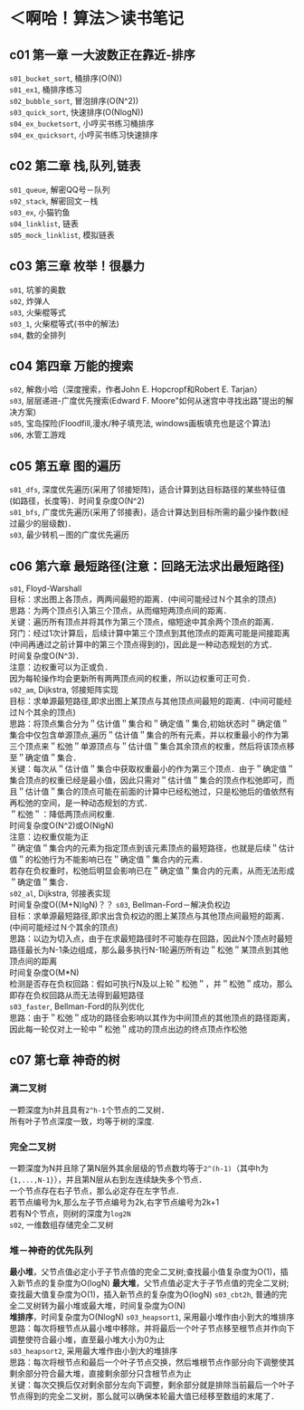 # ＜啊哈！算法＞读书笔记
## c01 第一章 一大波数正在靠近-排序
`s01_bucket_sort`, 桶排序(O(N))<br>
`s01_ex1`, 桶排序练习<br>
`s02_bubble_sort`, 冒泡排序(O(N^2))<br>
`s03_quick_sort`, 快速排序(O(NlogN))<br>
`s04_ex_bucketsort`, 小哼买书练习桶排序<br>
`s04_ex_quicksort`, 小哼买书练习快速排序<br>

## c02 第二章 栈,队列,链表
`s01_queue`, 解密QQ号－队列<br>
`s02_stack`, 解密回文－栈<br>
`s03_ex`, 小猫钓鱼<br>
`s04_linklist`, 链表<br>
`s05_mock_linklist`, 模拟链表<br>

## c03 第三章 枚举！很暴力
`s01`, 坑爹的奥数<br>
`s02`, 炸弹人<br>
`s03`, 火柴棍等式<br>
`s03_1`, 火柴棍等式(书中的解法)<br>
`s04`, 数的全排列<br>

## c04 第四章 万能的搜索
`s02`, 解救小哈（深度搜索，作者John E. Hopcropf和Robert E. Tarjan）<br>
`s03`, 层层递进-广度优先搜索(Edward F. Moore"如何从迷宫中寻找出路"提出的解决方案)<br>
`s05`, 宝岛探险(Floodfill,漫水/种子填充法, windows画板填充也是这个算法)<br>
`s06`, 水管工游戏<br>

## c05 第五章 图的遍历
`s01_dfs`, 深度优先遍历(采用了邻接矩阵)，适合计算到达目标路径的某些特征值(如路径，长度等)．时间复杂度O(N^2)<br>
`s01_bfs`, 广度优先遍历(采用了邻接表)，适合计算达到目标所需的最少操作数(经过最少的层级数)．<br>
`s03`, 最少转机－图的广度优先遍历<br>

## c06 第六章 最短路径(注意：回路无法求出最短路径)
`s01`, Floyd-Warshall<br>
目标：求出图上各顶点，两两间最短的距离．(中间可能经过Ｎ个其余的顶点)<br>
思路：为两个顶点引入第三个顶点，从而缩短两顶点间的距离．<br>
关键：遍历所有顶点并将其作为第三个顶点，缩短途中其余两个顶点的距离．<br>
窍门：经过1次计算后，后续计算中第三个顶点到其他顶点的距离可能是间接距离(中间再通过之前计算中的第三个顶点得到的)，因此是一种动态规划的方式．<br>
时间复杂度O(N^3)．<br>
注意：边权重可以为正或负．<br>
  因为每轮操作均会更新所有两两顶点间的权重，所以边权重可正可负．<br>
`s02_am`, Dijkstra, 邻接矩阵实现<br>
目标：求单源最短路径,即求出图上某顶点与其他顶点间最短的距离．(中间可能经过Ｎ个其余的顶点)<br>
思路：将顶点集合分为＂估计值＂集合和＂确定值＂集合,初始状态时＂确定值＂集合中仅包含单源顶点,遍历＂估计值＂集合的所有元素，并以权重最小的作为第三个顶点来＂松弛＂单源顶点与＂估计值＂集合其余顶点的权重，然后将该顶点移至＂确定值＂集合．<br>
关键：每次从＂估计值＂集合中获取权重最小的作为第三个顶点．由于＂确定值＂集合顶点的权重已经是最小值，因此只需对＂估计值＂集合的顶点作松弛即可，而且＂估计值＂集合的顶点可能在前面的计算中已经松弛过，只是松弛后的值依然有再松弛的空间，是一种动态规划的方式．<br>
＂松弛＂：降低两顶点间权重.<br>
时间复杂度O(N^2)或O(NlgN)<br>
注意：边权重仅能为正<br>
＂确定值＂集合内的元素为指定顶点到该元素顶点的最短路径，也就是后续＂估计值＂的松弛行为不能影响已在＂确定值＂集合内的元素．<br>
若存在负权重时，松弛后明显会影响已在＂确定值＂集合内的元素，从而无法形成＂确定值＂集合．<br>
`s02_al`, Dijkstra, 邻接表实现<br>
时间复杂度O((M+N)lgN)？？
`s03`, Bellman-Ford－解决负权边<br>
目标：求单源最短路径,即求出含负权边的图上某顶点与其他顶点间最短的距离．(中间可能经过Ｎ个其余的顶点)<br>
思路：以边为切入点，由于在求最短路径时不可能存在回路，因此N个顶点时最短路径最长为N-1条边组成，那么最多执行N-1轮遍历所有边＂松弛＂某顶点到其他顶点间的距离<br>
时间复杂度O(M\*N)<br>
检测是否存在负权回路：假如可执行N及以上轮＂松弛＂，并＂松弛＂成功，那么即存在负权回路从而无法得到最短路径<br>
`s03_faster`, Bellman-Ford的队列优化<br>
思路：由于＂松弛＂成功的路径会影响以其作为中间顶点的其他顶点的路径距离，因此每一轮仅对上一轮中＂松弛＂成功的顶点出边的终点顶点作松弛<br>

## c07 第七章 神奇的树
### 满二叉树
一颗深度为h并且具有`2^h-1`个节点的二叉树．<br>
所有叶子节点深度一致，均等于树的深度.<br>
### 完全二叉树
一颗深度为N并且除了第N层外其余层级的节点数均等于`2^(h-1)`（其中h为`{1,...,N-1}`），并且第N层从右到左连续缺失多个节点．<br>
一个节点存在右子节点，那么必定存在左字节点．<br>
若节点编号为k,那么左子节点编号为2k,右字节点编号为2k+1<br>
若有N个节点，则树的深度为`log2N`<br>
`s02`, 一维数组存储完全二叉树<br>
### 堆－神奇的优先队列
**最小堆**，父节点值必定小于子节点值的完全二叉树;查找最小值复杂度为O(1)，插入新节点的复杂度为O(logN)
**最大堆**，父节点值必定大于子节点值的完全二叉树;查找最大值复杂度为O(1)，插入新节点的复杂度为O(logN)
`s03_cbt2h`, 普通的完全二叉树转为最小堆或最大堆，时间复杂度为O(N)<br>
**堆排序**，时间复杂度为O(NlogN)
`s03_heapsort1`, 采用最小堆作由小到大的堆排序<br>
思路：每次将根节点从最小堆中移除，并将最后一个叶子节点移至根节点并作向下调整使符合最小堆，直至最小堆大小为0为止<br>
`s03_heapsort2`, 采用最大堆作由小到大的堆排序<br>
思路：每次将根节点和最后一个叶子节点交换，然后堆根节点作部分向下调整使其剩余部分符合最大堆，直接剩余部分只含根节点为止<br>
关键：每次交换后仅对剩余部分左向下调整，剩余部分就是排除当前最后一个叶子节点得到的完全二叉树，那么就可以确保本轮最大值已经移至数组的末尾了．<br>
